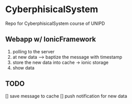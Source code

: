 # CyberphisicalSystem
Repo for CyberphisicalSystem course of UNIPD



## Webapp w/ IonicFramework

1. polling to the server
2. at new data --> baptize the message with timestamp
3. store the new data into cache -> ionic storage
4. show data


## TODO

[] save message to cache
[] push notification for new data
